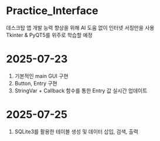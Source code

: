 # Practice_Interface
데스크탑 앱 개발 능력 향상을 위해 AI 도움 없이 인터넷 서칭만을 사용 \
Tkinter & PyQT5를 위주로 학습할 예정 

# 2025-07-23 #
1. 기본적인 main GUI 구현
2. Button, Entry 구현
3. StringVar + Callback 함수를 통한 Entry 값 실시간 업데이트

# 2025-07-25 #
1. SQLite3를 활용한 테이블 생성 및 데이터 삽입, 검색, 출력